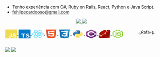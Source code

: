 
- Tenho experiência com C#, Ruby on Rails, React, Python e Java Script.
- fehlipecardooso@gmail.com

<div align="center">
  <a href="https://github.com/guidovisk1">
  <img height="180em" src="https://github-readme-stats.vercel.app/api?username=guidovisk1&show_icons=true&theme=dark&include_all_commits=true&count_private=true"/>
  <img height="180em" src="https://github-readme-stats.vercel.app/api/top-langs/?username=guidovisk1&layout=compact&langs_count=7&theme=dracula"/>
</div>
<div style="display: inline_block"><br>
  <img align="center" alt="Rafa-Js" height="30" width="40" src="https://raw.githubusercontent.com/devicons/devicon/master/icons/javascript/javascript-plain.svg">
  <img align="center" alt="Rafa-Ts" height="30" width="40" src="https://raw.githubusercontent.com/devicons/devicon/master/icons/typescript/typescript-plain.svg">
  <img align="center" alt="Rafa-React" height="30" width="40" src="https://raw.githubusercontent.com/devicons/devicon/master/icons/react/react-original.svg">
  <img align="center" alt="Rafa-HTML" height="30" width="40" src="https://raw.githubusercontent.com/devicons/devicon/master/icons/html5/html5-original.svg">
  <img align="center" alt="Rafa-CSS" height="30" width="40" src="https://raw.githubusercontent.com/devicons/devicon/master/icons/css3/css3-original.svg">
  <img align="center" alt="Rafa-Python" height="30" width="40" src="https://raw.githubusercontent.com/devicons/devicon/master/icons/python/python-original.svg">
  <img align="center" alt="Rafa-Csharp" height="30" width="40" src="https://raw.githubusercontent.com/devicons/devicon/master/icons/csharp/csharp-original.svg">
  <img align="center" alt="Rafa-Csharp" height="30" width="40" src="https://raw.githubusercontent.com/devicons/devicon/master/icons/ruby/ruby-original.svg">
  <img align="center" alt="Rafa-Csharp" height="30" width="40" src="https://raw.githubusercontent.com/devicons/devicon/master/icons/nodejs/nodejs-original.svg">
  <img align="right" alt="Rafa-pic" height="150" style="border-radius:50px;" src="https://instagram.fsjk2-1.fna.fbcdn.net/v/t51.2885-19/280824616_697416924911161_2476602197622042516_n.jpg?stp=dst-jpg_s150x150&_nc_ht=instagram.fsjk2-1.fna.fbcdn.net&_nc_cat=101&_nc_ohc=HBjQuE_vYoUAX9CeTmv&edm=ALQROFkBAAAA&ccb=7-5&oh=00_AT8xwA4NkiECSTNPZTR5mkAqXFSJkut6cQ0lzJZk0B3K9A&oe=6335A383&_nc_sid=30a2ef">
</div>
  
  ##
 
<div> 
 
  
  <a href = "mailto:fehlipecardooso@gmail.com"><img src="https://img.shields.io/badge/-Gmail-%23333?style=for-the-badge&logo=gmail&logoColor=white" target="_blank"></a>
  <a href="https://www.linkedin.com/in/felipe-cardoso-56b759222/" target="_blank"><img src="https://img.shields.io/badge/-LinkedIn-%230077B5?style=for-the-badge&logo=linkedin&logoColor=white" target="_blank"></a> 
 
